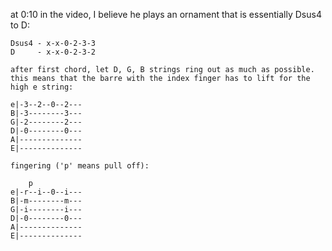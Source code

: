 
at 0:10 in the video, I believe he plays an ornament that is essentially Dsus4 to D:

```
Dsus4 - x-x-0-2-3-3
D     - x-x-0-2-3-2

after first chord, let D, G, B strings ring out as much as possible.
this means that the barre with the index finger has to lift for the high e string:

e|-3--2--0--2---
B|-3--------3---
G|-2--------2---
D|-0--------0---
A|--------------
E|--------------

fingering ('p' means pull off):

    p 
e|-r--i--0--i---
B|-m--------m---
G|-i--------i---
D|-0--------0---
A|--------------
E|--------------
```
